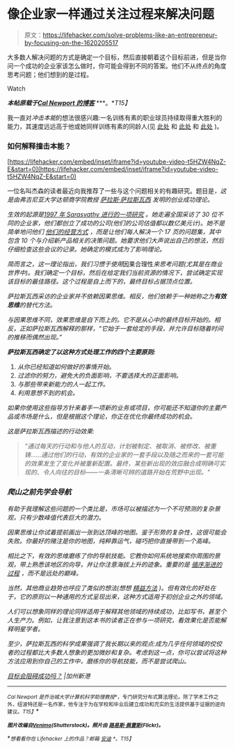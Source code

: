 # 像企业家一样通过关注过程来解决问题

> 原文：<https://lifehacker.com/solve-problems-like-an-entrepreneur-by-focusing-on-the-1620205517>

大多数人解决问题的方式是确定一个目标，然后直接朝着这个目标前进，但是当你问一个成功的企业家该怎么做时，你可能会得到不同的答案。他们不从终点的角度思考问题；他们想到的是过程。

Watch

***本帖原载于***[***Cal Newport 的博客***](http://calnewport.com/blog/2014/07/31/do-goals-prevent-success/) ***。**T15】*

我一直对*冲击本能*的想法很感兴趣:一名训练有素的职业球员持续取得重大胜利的能力，其速度远远高于他或她同样训练有素的同龄人(见 [此处](http://calnewport.com/blog/2012/06/03/decoding-the-impact-instinct/) 和 [此处](http://calnewport.com/blog/2014/01/17/forget-ideas-focus-on-execution/) 和 [此处](http://calnewport.com/blog/2012/06/18/impact-algorithms-strategies-remarkable-people-use-to-accomplish-remarkable-things/) )。

### 如何解释撞击本能？

 [https://lifehacker.com/embed/inset/iframe?id=youtube-video-t5HZW4NqZ-E&start=0](https://lifehacker.com/embed/inset/iframe?id=youtube-video-t5HZW4NqZ-E&start=0) 

一位名叫杰森的读者最近向我推荐了一些与这个问题相关的有趣研究。题目是[](http://www.effectuation.org/)*，这是由弗吉尼亚大学达顿商学院教授 [萨拉斯·萨拉斯瓦西](http://www.darden.virginia.edu/web/Faculty-Research/Directory/Full-time/Saras-D-Sarasvathy/) 发明的创业成功理论。*

*生效的起源是[1997 年 Sarasvathy 进行的一项研究](http://www.effectuation.org/sites/default/files/documents/what-makes-entrepreneurs-entrepreneurial-sarasvathy.pdf) 。她走遍全国采访了 30 位不同的企业家，他们都创立了成功的公司(他们的公司估值都以数亿美元计)。她不是简单地问他们 [他们的经营方式](https://lifehacker.com/channel-your-inner-entrepreneur-to-excel-at-work-1599801631) ，而是让他们每人解决一个 17 页的问题集，其中包含 10 个与介绍新产品相关的决策问题。她要求他们大声说出自己的想法，然后仔细检查这些会议的记录。她确定的模式成为了影响理论。*

*简而言之，这一理论指出，我们习惯于使用*因果合理性*来思考问题(尤其是在商业世界中)。我们确定一个目标，然后在给定我们当前资源的情况下，尝试确定实现该目标的最佳路径。这个过程是自上而下的，最终目标占据顶点位置。*

*萨拉斯瓦西采访的企业家并不依赖因果思维。相反，他们依赖于一种她称之为**有效思维**的替代方法。*

*与因果思维不同，效果思维是自下而上的。它不是从心中的最终目标开始的。相反，正如萨拉斯瓦西解释的那样，“它始于一套给定的手段，并允许目标随着时间的推移而偶然出现。”*

***萨拉斯瓦西确定了以这种方式处理工作的四个主要原则:***

1.  *从你已经知道如何做好的事情开始。*
2.  *过滤你的努力，避免大的负面影响，不要选择大的正面影响。*
3.  *与那些带来新能力的人一起工作。*
4.  *利用意想不到的机会。*

*如果你使用这些指导方针来着手一项新的业务或项目，你可能还不知道你的主要产品或市场是什么，但是根据这个理论，你正在优化你最终成功的机会。*

*这是萨拉斯瓦西描述的行动效果:*

> *“通过每天的行动和与他人的互动，计划被制定、被取消、被修改、被重铸……通过他们的行动，有效的企业家的一套手段以及随之而来的一套可能的效果发生了变化并被重新配置。最终，某些新出现的效应融合成明确可实现的、令人向往的目标——一条清晰可辨的道路开始在荒野中出现。"*

### *爬山之前先学会导航*

*有助于我理解这些问题的一个类比是，市场可以被描述为一个不可预测的复杂景观，只有少数峰值代表巨大的潜力。*

*因果思维让你试着提前画出一张到达顶峰的地图。鉴于形势的复杂性，这很可能会失败。你最好的赌注是你的地图，纯粹靠运气，碰巧把你直接带到一个高峰。*

*相比之下，有效的思维磨练了你的导航技能。它教你如何系统地搜索你周围的景观，带上熟悉该地区的向导，并让你注意海拔上升的迹象。重要的是 [循序渐进的过程](https://lifehacker.com/why-you-should-track-your-efforts-not-your-achievement-1355909784) ，而不是远处的巅峰。*

*当然，其他商业趋势也呼应了类似的想法(想想 [精益方法](http://theleanstartup.com/principles) )。但有效化的好处在于，它的原则以一种通用的方式呈现出来，这种方式适用于初创企业之外的领域。*

*人们可以想象同样的理论同样适用于解释其他领域的持续成功，比如写书，甚至个人生产力。例如，让我注意到这本书的读者正在参与一项研究，看效果化是否能解释明星学者。*

*至少，萨拉斯瓦西的科学成果强调了我长期以来的观点:成为几乎任何领域的佼佼者的过程都比大多数人想象的更加微妙和复杂。考虑到这一点，你可以尝试将这种方法应用到你自己的工作中，磨练你的导航技能，而不是尝试爬山。*

*[目标会阻碍成功吗？](http://calnewport.com/blog/2014/07/31/do-goals-prevent-success/) |加州新港*

* * *

*<small>*Cal Newport 是乔治城大学计算机科学助理教授*</small>[<small></small>](http://cs.georgetown.edu/~cnewport/)*<small>*，专门研究分布式算法理论。除了学术工作之外，纽波特还是一名作家，他专注于为在学校和毕业后建立成功和充实的生活提供基于证据的逆向建议。*T15】</small>**

**<small>*图片改编自*</small>[<small>*Venimo*</small>](http://www.shutterstock.com/pic.mhtml?id=210095050&src=id)<small>*(Shutterstock)。照片由*</small> [<small>*路易斯·佩雷斯*</small>](https://www.flickr.com/photos/pe5pe/3879235872/)<small>*(Flickr)。*</small>**

**<small>*想看看你在 Lifehacker 上的作品？邮箱*</small> [<small>*安迪*</small>](mailto:andy@lifehacker.com) <small>*。*T15】</small>**